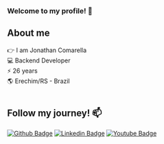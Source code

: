 ### Welcome to my profile! 👋
## About me <br>
👉 I am Jonathan Comarella <br>
💻 Backend Developer <br>
⚡️ 26 years <br>
🌎 Erechim/RS - Brazil <br> <br>
## Follow my journey! 📫
[![Github Badge](https://img.shields.io/badge/-Github-000?style=flat-square&logo=Github&logoColor=white&link=https://github.com/JonathanComarella)](https://github.com/JonathanComarella)
[![Linkedin Badge](https://img.shields.io/badge/-LinkedIn-blue?style=flat-square&logo=Linkedin&logoColor=white&link=https://www.linkedin.com/in/jonathancomarella/)](https://www.linkedin.com/in/jonathancomarella/)
[![Youtube Badge](https://img.shields.io/badge/-Youtube-%23fb3958?style=flat-square&labelColor=%23fb3958&logo=youtube&logoColor=FFFFFF&link=https://www.youtube.com/@jonathanc77)](https://www.youtube.com/@ajudandoumprogramador)
